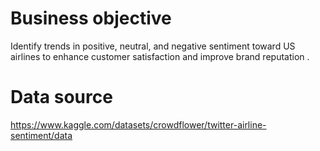 # Business objective

Identify trends in positive, neutral, and negative sentiment toward US airlines to enhance customer satisfaction and improve brand reputation .

# Data source
https://www.kaggle.com/datasets/crowdflower/twitter-airline-sentiment/data

